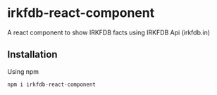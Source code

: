 # irkfdb-react-component
A react component to show IRKFDB facts using IRKFDB Api (irkfdb.in)

## Installation
Using npm
```
npm i irkfdb-react-component
```


